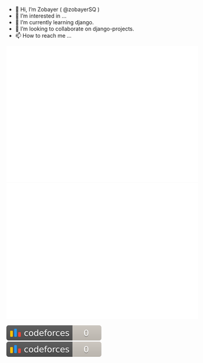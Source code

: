 - 👋 Hi, I’m Zobayer ( @zobayerSQ )
- 👀 I’m interested in ...
- 🌱 I’m currently learning django.
- 💞️ I’m looking to collaborate on django-projects.
- 📫 How to reach me ...


![](https://raw.githubusercontent.com/zobayerSQ/cf-stats/main/output/light_card.svg#gh-dark-mode-only)
![](https://raw.githubusercontent.com/zobayerSQ/cf-stats/main/output/light_card.svg)

![](https://raw.githubusercontent.com/zobayerSQ/cf-stats/main/output/max_rating.svg)
![](https://raw.githubusercontent.com/zobayerSQ/cf-stats/main/output/rating.svg)
<!---
zobayerSQ/zobayerSQ is a ✨ special ✨ repository because its `README.md` (this file) appears on your GitHub profile.
You can click the Preview link to take a look at your changes.
--->
